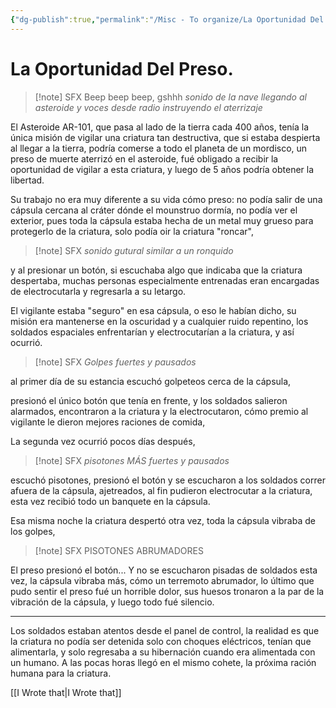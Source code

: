 ```yaml
---
{"dg-publish":true,"permalink":"/Misc - To organize/La Oportunidad Del Preso./","title":"La Oportunidad Del Preso.","created":"Wednesday, 2023-09-27, 10:36:06 am","updated":"2023-09-27T11:13"}
---
```



# La Oportunidad Del Preso.

> [!note] SFX
> Beep beep beep, gshhh *sonido de la nave llegando al asteroide y voces desde radio instruyendo el aterrizaje*

El Asteroide AR-101, que pasa al lado de la tierra cada 400 años, tenía la única misión de vigilar una criatura tan destructiva, que si estaba despierta al llegar a la tierra, podría comerse a todo el planeta de un mordisco, un preso de muerte aterrizó en el asteroide, fué obligado a recibir la oportunidad de vigilar a esta criatura, y luego de 5 años podría obtener la libertad. 

Su trabajo no era muy diferente a su vida cómo preso: no podía salir de una cápsula cercana al cráter dónde el mounstruo dormía, no podía ver el exterior, pues toda la cápsula estaba hecha de un metal muy grueso para protegerlo de la criatura, solo podía oir la criatura "roncar",

> [!note] SFX
> *sonido gutural similar a un ronquido*

y al presionar un botón, si escuchaba algo que indicaba que la criatura despertaba, muchas personas especialmente entrenadas eran encargadas de electrocutarla y regresarla a su letargo.

El vigilante estaba "seguro" en esa cápsula, o eso le habían dicho, su misión era mantenerse en la oscuridad y a cualquier ruido repentino, los soldados espaciales enfrentarían y electrocutarían a la criatura, y así ocurrió.

> [!note] SFX
> *Golpes fuertes y pausados*

al primer día de su estancia escuchó golpeteos cerca de la cápsula, 

presionó el único botón que tenía en frente, y los soldados salieron alarmados, encontraron a la criatura y la electrocutaron, cómo premio al vigilante le dieron mejores raciones de comida, 

La segunda vez ocurrió pocos días después, 

> [!note] SFX
> *pisotones MÁS fuertes y pausados*

escuchó pisotones, presionó el botón y se escucharon a los soldados correr afuera de la cápsula, ajetreados, al fin pudieron electrocutar a la criatura, esta vez recibió todo un banquete en la cápsula.

Esa misma noche la criatura despertó otra vez, toda la cápsula vibraba de los golpes,

> [!note] SFX
> PISOTONES ABRUMADORES

El preso presionó el botón... Y no se escucharon pisadas de soldados esta vez, la cápsula vibraba más, cómo un terremoto abrumador, lo último que pudo sentir el preso fué un horrible dolor, sus huesos tronaron a la par de la vibración de la cápsula, y luego todo fué silencio. 

---

Los soldados estaban atentos desde el panel de control, la realidad es que la criatura no podía ser detenida solo con choques eléctricos, tenían que alimentarla, y solo regresaba a su hibernación cuando era alimentada con un humano. A las pocas horas llegó en el mismo cohete, la próxima ración humana para la criatura.

[[I Wrote that\|I Wrote that]]